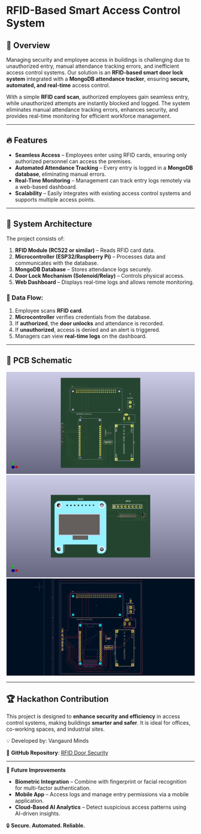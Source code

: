 # RFID-Based Smart Access Control System

## 🚀 Overview
Managing security and employee access in buildings is challenging due to unauthorized entry, manual attendance tracking errors, and inefficient access control systems. Our solution is an **RFID-based smart door lock system** integrated with a **MongoDB attendance tracker**, ensuring **secure, automated, and real-time** access control.

With a simple **RFID card scan**, authorized employees gain seamless entry, while unauthorized attempts are instantly blocked and logged. The system eliminates manual attendance tracking errors, enhances security, and provides real-time monitoring for efficient workforce management.

---

## 🔥 Features
- **Seamless Access** – Employees enter using RFID cards, ensuring only authorized personnel can access the premises.
- **Automated Attendance Tracking** – Every entry is logged in a **MongoDB database**, eliminating manual errors.
- **Real-Time Monitoring** – Management can track entry logs remotely via a web-based dashboard.
- **Scalability** – Easily integrates with existing access control systems and supports multiple access points.

---

## 📌 System Architecture

The project consists of:
1. **RFID Module (RC522 or similar)** – Reads RFID card data.
2. **Microcontroller (ESP32/Raspberry Pi)** – Processes data and communicates with the database.
3. **MongoDB Database** – Stores attendance logs securely.
4. **Door Lock Mechanism (Solenoid/Relay)** – Controls physical access.
5. **Web Dashboard** – Displays real-time logs and allows remote monitoring.

### 📡 Data Flow:
1. Employee scans **RFID card**.
2. **Microcontroller** verifies credentials from the database.
3. If **authorized**, the **door unlocks** and attendance is recorded.
4. If **unauthorized**, access is denied and an alert is triggered.
5. Managers can view **real-time logs** on the dashboard.

---

## 📐 PCB Schematic
![alt text](https://github.com/shivam-sensei/RFID_Door-security/blob/main/assets/inside_newest.png?raw=true)
![alt text](https://github.com/shivam-sensei/RFID_Door-security/blob/main/assets/with_nano.png?raw=true)
![alt text](https://github.com/shivam-sensei/RFID_Door-security/blob/main/assets/Screenshot%202025-02-24%20003139.png?raw=true)

---

## 🏆 Hackathon Contribution
This project is designed to **enhance security and efficiency** in access control systems, making buildings **smarter and safer**. It is ideal for offices, co-working spaces, and industrial sites.

💡 Developed by: Vangaurd Minds

🌟 **GitHub Repository**: [RFID Door Security](https://github.com/shivam-sensei/RFID_Door-security)

---

🎯 **Future Improvements**
- **Biometric Integration** – Combine with fingerprint or facial recognition for multi-factor authentication.
- **Mobile App** – Access logs and manage entry permissions via a mobile application.
- **Cloud-Based AI Analytics** – Detect suspicious access patterns using AI-driven insights.

🔒 **Secure. Automated. Reliable.**
